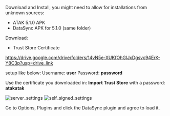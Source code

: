 Download and Install, you might need to allow for installations from unknown sources:
* ATAK 5.1.0 APK
* DataSync APK for 5.1.0 (same folder)

Download:
* Trust Store Certificate

https://drive.google.com/drive/folders/14vN5e-XUKfOhGlJxDgsvc94ErK-Y8C3p?usp=drive_link

setup like below:
Username: **user**
Password: **password**

Use the certificate you downloaded in: **Import Trust Store** with a password: **atakatak**

![server_settings](https://github.com/user-attachments/assets/04b4e486-0be9-4722-95e9-74e52feb2506)
![self_signed_settings](https://github.com/user-attachments/assets/071d4f99-8885-4b5f-9c65-d191fff2a208)

Go to Options, Plugins and click the DataSync plugin and agree to load it.
